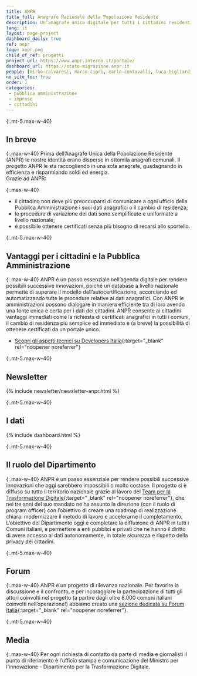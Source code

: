 ```yaml
---
title: ANPR
title_full: Anagrafe Nazionale della Popolazione Residente
description: Un’anagrafe unica digitale per tutti i cittadini residenti negli oltre ottomila Comuni in Italia
lang: it
layout: page-project
dashboard_daily: true
ref: anpr
logo: anpr.png
child_of_ref: progetti
project_url: https://www.anpr.interno.it/portale/
dashboard_url: https://stato-migrazione.anpr.it
people: [mirko-calvaresi, marco-cipri, carlo-contavalli, luca-bigliardi, giuseppe-pasceri, elisabetta-pique]
no_site_toc: true
order: 1
categories:
 - pubblica amministrazione
 - imprese
 - cittadini
---
```


{:.mt-5.max-w-40}
## In breve

{:.max-w-40}
Prima dell’Anagrafe Unica della Popolazione Residente (ANPR) le nostre identità erano disperse in ottomila anagrafi comunali. Il progetto ANPR le sta raccogliendo in una sola anagrafe, guadagnando in efficienza e risparmiando soldi ed energia.  
Grazie ad ANPR:

{:.max-w-40}
* il cittadino non deve più preoccuparsi di comunicare a ogni ufficio della Pubblica Amministrazione i suoi dati anagrafici o il cambio di residenza;
* le procedure di variazione dei dati sono semplificate e uniformate a livello nazionale;
* è possibile ottenere certificati senza più bisogno di recarsi allo sportello.

{:.mt-5.max-w-40}
## Vantaggi per i cittadini e la Pubblica Amministrazione

{:.max-w-40}
ANPR è un passo essenziale nell’agenda digitale per rendere possibili successive innovazioni, poiché un database a livello nazionale permette di superare il modello dell’autocertificazione, accorciando ed automatizzando tutte le procedure relative ai dati anagrafici.
Con ANPR le amministrazioni possono dialogare in maniera efficiente tra di loro avendo una fonte unica e certa per i dati dei cittadini. ANPR consente ai cittadini vantaggi immediati come la richiesta di certificati anagrafici in tutti i comuni, il cambio di residenza più semplice ed immediato e (a breve) la possibilità di ottenere certificati da un portale unico.

* [Scopri gli aspetti tecnici su Developers Italia](https://developers.italia.it/it/anpr/){:target="_blank" rel="noopener noreferrer"}

{:.mt-5.max-w-40}
## Newsletter

{% include newsletter/newsletter-anpr.html %}

{:.mt-5.max-w-40}
## I dati

{% include dashboard.html %}

{:.mt-5.max-w-40}
## Il ruolo del Dipartimento

{:.max-w-40}
ANPR è un passo essenziale per rendere possibili successive innovazioni che oggi sarebbero impossibili o molto costose. Il progetto si è diffuso su tutto il territorio nazionale grazie al lavoro del [Team per la Trasformazione Digitale](https://teamdigitale.governo.it/){:target="_blank" rel="noopener noreferrer"}, che nei tre anni del suo mandato ne ha assunto la direzione (con il ruolo di program officer) con l’obiettivo di creare una roadmap di realizzazione chiara: modernizzare il metodo di lavoro e accelerarne il completamento.  
L’obiettivo del Dipartimento oggi è completare la diffusione di ANPR in tutti i Comuni italiani, e permettere a enti pubblici e privati che ne hanno il diritto di avere accesso ai dati autonomamente, in totale sicurezza e rispetto della privacy dei cittadini.

{:.mt-5.max-w-40}
## Forum

{:.max-w-40}
ANPR è un progetto di rilevanza nazionale. Per favorire la discussione e il confronto, e per incoraggiare la partecipazione di tutti gli attori coinvolti nel progetto (a partire dagli oltre 8.000 comuni italiani coinvolti nell’operazione!) abbiamo creato una [sezione dedicata su Forum Italia](https://forum.italia.it/c/anpr){:target="_blank" rel="noopener noreferrer"}.

{:.mt-5.max-w-40}
## Media

{:.max-w-40}
Per ogni richiesta di contatto da parte di media e giornalisti il punto di riferimento è l’ufficio stampa e comunicazione del Ministro per l'innovazione - Dipartimento per la Trasformazione Digitale.

